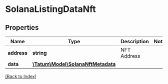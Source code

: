 # SolanaListingDataNft

## Properties

Name | Type | Description | Notes
------------ | ------------- | ------------- | -------------
**address** | **string** | NFT Address |
**data** | [**\Tatum\Model\SolanaNftMetadata**](SolanaNftMetadata.md) |  |

[[Back to Index]](../index.md)
